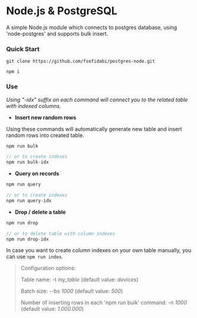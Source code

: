 # Node.js & PostgreSQL 

A simple Node.js module which connects to postgres database, using 'node-postgres' and supports bulk insert.


### Quick Start

 ```
git clone https://github.com/fsefidabi/postgres-node.git

npm i
  ```

### Use

 _Using "-idx" suffix on each command will connect you to the related table with indexed columns._

- **Insert new random rows**

Using these commands will automatically generate new table and insert random rows into created table.

```js
npm run bulk

// or to create indexes 
npm run bulk-idx
```

- **Query on records**
```js
npm run query

// or to create indexes 
npm run query-idx
```

- **Drop / delete a table**
```js
npm run drop

// or to delete table with column indexes 
npm run drop-idx
```

 In case you want to create column indexes on your own table manually, you can use ```npm run index```.


> Configuration options:
> 
> Table name: -t _my_table_ (default value: _devices_)
> 
> Batch size: --bs _1000_ (default value: _500_)
> 
> Number of inserting rows in each 'npm run bulk' command: -n _1000_ (default value: _1.000.000_)
